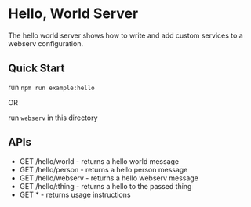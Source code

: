 # Hello, World Server

The hello world server shows how to write and add custom services to a webserv configuration.

## Quick Start

run `npm run example:hello`

OR

run `webserv` in this directory

## APIs

* GET /hello/world - returns a hello world message
* GET /hello/person - returns a hello person message
* GET /hello/webserv - returns a hello webserv message
* GET /hello/:thing - returns a hello to the passed thing
* GET * - returns usage instructions
